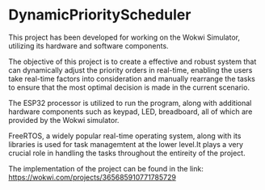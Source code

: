 # DynamicPriorityScheduler
This project has been developed for working on the Wokwi Simulator, utilizing its hardware and software components.

The objective of this project is to create a effective and robust system that can dynamically adjust the priority orders in real-time, enabling the users take real-time factors into consideration and manually rearrange the tasks to ensure that the most optimal decision is made in the current scenario.

The ESP32 processor is utilized to run the program, along with additional hardware components such as keypad, LED, breadboard, all of which are provided by the Wokwi simulator.

FreeRTOS, a widely popular real-time operating system, along with its libraries is used for task managemtent at the lower level.It plays a very crucial role in handling the tasks throughout the entireity of the project.

The implementation of the project can be found in the link: https://wokwi.com/projects/365685910771785729
